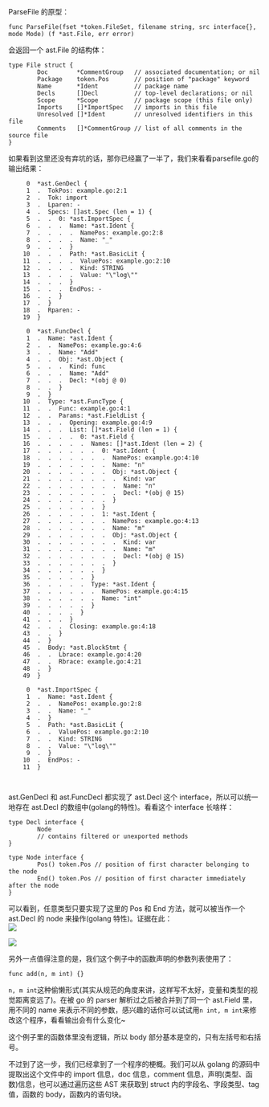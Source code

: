 ParseFile 的原型：

```
func ParseFile(fset *token.FileSet, filename string, src interface{}, mode Mode) (f *ast.File, err error)

```

会返回一个 ast.File 的结构体：

```
type File struct {
        Doc        *CommentGroup   // associated documentation; or nil
        Package    token.Pos       // position of "package" keyword
        Name       *Ident          // package name
        Decls      []Decl          // top-level declarations; or nil
        Scope      *Scope          // package scope (this file only)
        Imports    []*ImportSpec   // imports in this file
        Unresolved []*Ident        // unresolved identifiers in this file
        Comments   []*CommentGroup // list of all comments in the source file
}

```

如果看到这里还没有弃坑的话，那你已经赢了一半了，我们来看看parsefile.go的输出结果：

```
     0  *ast.GenDecl {
     1  .  TokPos: example.go:2:1
     2  .  Tok: import
     3  .  Lparen: -
     4  .  Specs: []ast.Spec (len = 1) {
     5  .  .  0: *ast.ImportSpec {
     6  .  .  .  Name: *ast.Ident {
     7  .  .  .  .  NamePos: example.go:2:8
     8  .  .  .  .  Name: "_"
     9  .  .  .  }
    10  .  .  .  Path: *ast.BasicLit {
    11  .  .  .  .  ValuePos: example.go:2:10
    12  .  .  .  .  Kind: STRING
    13  .  .  .  .  Value: "\"log\""
    14  .  .  .  }
    15  .  .  .  EndPos: -
    16  .  .  }
    17  .  }
    18  .  Rparen: -
    19  }

     0  *ast.FuncDecl {
     1  .  Name: *ast.Ident {
     2  .  .  NamePos: example.go:4:6
     3  .  .  Name: "Add"
     4  .  .  Obj: *ast.Object {
     5  .  .  .  Kind: func
     6  .  .  .  Name: "Add"
     7  .  .  .  Decl: *(obj @ 0)
     8  .  .  }
     9  .  }
    10  .  Type: *ast.FuncType {
    11  .  .  Func: example.go:4:1
    12  .  .  Params: *ast.FieldList {
    13  .  .  .  Opening: example.go:4:9
    14  .  .  .  List: []*ast.Field (len = 1) {
    15  .  .  .  .  0: *ast.Field {
    16  .  .  .  .  .  Names: []*ast.Ident (len = 2) {
    17  .  .  .  .  .  .  0: *ast.Ident {
    18  .  .  .  .  .  .  .  NamePos: example.go:4:10
    19  .  .  .  .  .  .  .  Name: "n"
    20  .  .  .  .  .  .  .  Obj: *ast.Object {
    21  .  .  .  .  .  .  .  .  Kind: var
    22  .  .  .  .  .  .  .  .  Name: "n"
    23  .  .  .  .  .  .  .  .  Decl: *(obj @ 15)
    24  .  .  .  .  .  .  .  }
    25  .  .  .  .  .  .  }
    26  .  .  .  .  .  .  1: *ast.Ident {
    27  .  .  .  .  .  .  .  NamePos: example.go:4:13
    28  .  .  .  .  .  .  .  Name: "m"
    29  .  .  .  .  .  .  .  Obj: *ast.Object {
    30  .  .  .  .  .  .  .  .  Kind: var
    31  .  .  .  .  .  .  .  .  Name: "m"
    32  .  .  .  .  .  .  .  .  Decl: *(obj @ 15)
    33  .  .  .  .  .  .  .  }
    34  .  .  .  .  .  .  }
    35  .  .  .  .  .  }
    36  .  .  .  .  .  Type: *ast.Ident {
    37  .  .  .  .  .  .  NamePos: example.go:4:15
    38  .  .  .  .  .  .  Name: "int"
    39  .  .  .  .  .  }
    40  .  .  .  .  }
    41  .  .  .  }
    42  .  .  .  Closing: example.go:4:18
    43  .  .  }
    44  .  }
    45  .  Body: *ast.BlockStmt {
    46  .  .  Lbrace: example.go:4:20
    47  .  .  Rbrace: example.go:4:21
    48  .  }
    49  }

     0  *ast.ImportSpec {
     1  .  Name: *ast.Ident {
     2  .  .  NamePos: example.go:2:8
     3  .  .  Name: "_"
     4  .  }
     5  .  Path: *ast.BasicLit {
     6  .  .  ValuePos: example.go:2:10
     7  .  .  Kind: STRING
     8  .  .  Value: "\"log\""
     9  .  }
    10  .  EndPos: -
    11  }



```

ast.GenDecl 和 ast.FuncDecl 都实现了 ast.Decl 这个 interface，所以可以统一地存在 ast.Decl 的数组中\(golang的特性\)。看看这个 interface 长啥样：

```
type Decl interface {
        Node
        // contains filtered or unexported methods
}

type Node interface {
        Pos() token.Pos // position of first character belonging to the node
        End() token.Pos // position of first character immediately after the node
}

```

可以看到，任意类型只要实现了这里的 Pos 和 End 方法，就可以被当作一个 ast.Decl 的 node 来操作\(golang 特性\)。证据在此：  
![](http://xargin.com/content/images/2017/05/funcdecl.png)

![](http://xargin.com/content/images/2017/05/gendecl.png)

另外一点值得注意的是，我们这个例子中的函数声明的参数列表使用了：

```
func add(n, m int) {}

```

`n, m int`这种偷懒形式\(其实从规范的角度来讲，这样写不太好，变量和类型的视觉距离变远了\)。在被 go 的 parser 解析过之后被合并到了同一个 ast.Field 里，用不同的 name 来表示不同的参数，感兴趣的话你可以试试用`n int, m int`来修改这个程序，看看输出会有什么变化~

这个例子里的函数体里没有逻辑，所以 body 部分基本是空的，只有左括号和右括号。

不过到了这一步，我们已经拿到了一个程序的梗概。我们可以从 golang 的源码中提取出这个文件中的 import 信息，doc 信息，comment 信息，声明\(类型、函数\)信息，也可以通过遍历这些 AST 来获取到 struct 内的字段名、字段类型、tag 值，函数的 body，函数内的语句块。

